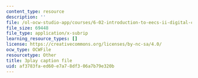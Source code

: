 ```yaml
---
content_type: resource
description: ''
file: /ol-ocw-studio-app/courses/6-02-introduction-to-eecs-ii-digital-communication-systems-fall-2012/af3783faed60e7a78df306a7b79e320b_ytGmd25_10k.srt
file_size: 69448
file_type: application/x-subrip
learning_resource_types: []
license: https://creativecommons.org/licenses/by-nc-sa/4.0/
ocw_type: OCWFile
resourcetype: Other
title: 3play caption file
uid: af3783fa-ed60-e7a7-8df3-06a7b79e320b
---
```

